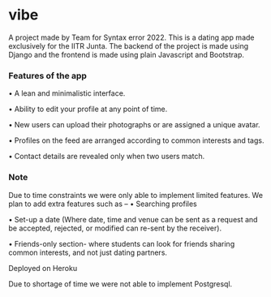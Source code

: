 # vibe 
A project made by Team </TheSemicolon> for Syntax error 2022. This is a dating app made exclusively for the IITR Junta. The backend of the project is made using Django and the frontend is made using plain Javascript and Bootstrap. 
### Features of the app
 • A lean and minimalistic interface.
 
 • Ability to edit your profile at any point of time. 
 
 • New users can upload their photographs or are assigned a unique avatar.
 
 • Profiles on the feed are arranged according to common interests and tags.
 
 • Contact details are revealed only when two users match.


 ### Note
 Due to time constraints we were only able to implement limited features. We plan to add extra features such as – 
 • Searching profiles
 
 • Set-up a date (Where date, time and venue can be sent as a request and be accepted, rejected, or modified can re-sent by the receiver).
 
 • Friends-only section- where students can look for friends sharing common interests, and not just dating partners.

 Deployed on Heroku
 
 Due to shortage of time we were not able to implement Postgresql.
